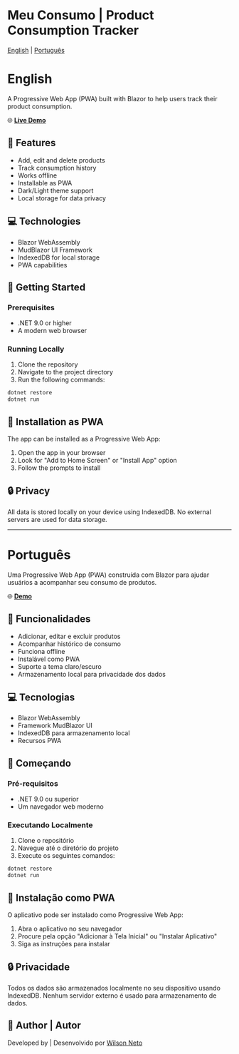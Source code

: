 # Meu Consumo | Product Consumption Tracker

[English](#english) | [Português](#português)

# English

A Progressive Web App (PWA) built with Blazor to help users track their product consumption.

🌐 **[Live Demo](https://www.meu-consumo.willgomes.com.br/)**

## 🚀 Features

- Add, edit and delete products
- Track consumption history
- Works offline
- Installable as PWA
- Dark/Light theme support
- Local storage for data privacy

## 💻 Technologies

- Blazor WebAssembly
- MudBlazor UI Framework
- IndexedDB for local storage
- PWA capabilities

## 🌟 Getting Started

### Prerequisites

- .NET 9.0 or higher
- A modern web browser

### Running Locally

1. Clone the repository
2. Navigate to the project directory
3. Run the following commands:

```sh
dotnet restore
dotnet run
```

## 📱 Installation as PWA

The app can be installed as a Progressive Web App:
1. Open the app in your browser
2. Look for "Add to Home Screen" or "Install App" option
3. Follow the prompts to install

## 🔒 Privacy

All data is stored locally on your device using IndexedDB. No external servers are used for data storage.

---

# Português

Uma Progressive Web App (PWA) construída com Blazor para ajudar usuários a acompanhar seu consumo de produtos.

🌐 **[Demo](https://www.meu-consumo.willgomes.com.br/)**

## 🚀 Funcionalidades

- Adicionar, editar e excluir produtos
- Acompanhar histórico de consumo
- Funciona offline
- Instalável como PWA
- Suporte a tema claro/escuro
- Armazenamento local para privacidade dos dados

## 💻 Tecnologias

- Blazor WebAssembly
- Framework MudBlazor UI
- IndexedDB para armazenamento local
- Recursos PWA

## 🌟 Começando

### Pré-requisitos

- .NET 9.0 ou superior
- Um navegador web moderno

### Executando Localmente

1. Clone o repositório
2. Navegue até o diretório do projeto
3. Execute os seguintes comandos:

```sh
dotnet restore
dotnet run
```

## 📱 Instalação como PWA

O aplicativo pode ser instalado como Progressive Web App:
1. Abra o aplicativo no seu navegador
2. Procure pela opção "Adicionar à Tela Inicial" ou "Instalar Aplicativo"
3. Siga as instruções para instalar

## 🔒 Privacidade

Todos os dados são armazenados localmente no seu dispositivo usando IndexedDB. Nenhum servidor externo é usado para armazenamento de dados.

## 👤 Author | Autor

Developed by | Desenvolvido por [Wilson Neto](https://www.willgomes.com.br)

